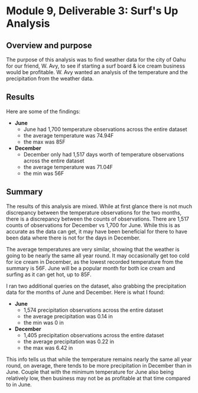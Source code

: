 # Module 9, Deliverable 3: Surf's Up Analysis
## Overview and purpose
The purpose of this analysis was to find weather data for the city of Oahu for our friend, W. Avy, to see if starting a surf board & ice cream business would be profitable. W. Avy wanted an analysis of the temperature and the precipitation from the weather data.

## Results
Here are some of the findings:
- **June**
  - June had 1,700 temperature observations across the entire dataset
  - the average temperature was 74.94F
  - the max was 85F
- **December**
  - December only had 1,517 days worth of temperature observations across the entire dataset
  - the average temperature was 71.04F
  - the min was 56F
  
## Summary
The results of this analysis are mixed. While at first glance there is not much discrepancy between the temperature observations for the two months, there is a discrepancy between the counts of observations. There are 1,517 counts of observations for December vs 1,700 for June. While this is as accurate as the data can get, it may have been beneficial for there to have been data where there is not for the days in December.

The average temperatures are very similar, showing that the weather is going to be nearly the same all year round. It may occasionally get too cold for ice cream in December, as the lowest recorded temperature from the summary is 56F. June will be a popular month for both ice cream and surfing as it can get hot, up to 85F.

I ran two additional queries on the dataset, also grabbing the precipitation data for the months of June and December. Here is what I found:
- **June**
  - 1,574 precipitation observations across the entire dataset
  - the average precipitation was 0.14 in
  - the min was 0 in
- **December**
  - 1,405 precipitation observations across the entire dataset
  - the average precipitation was 0.22 in
  - the max was 6.42 in
  
This info tells us that while the temperature remains nearly the same all year round, on average, there tends to be more precipitation in December than in June. Couple that with the minimum temperature for June also being relatively low, then business may not be as profitable at that time compared to in June.
